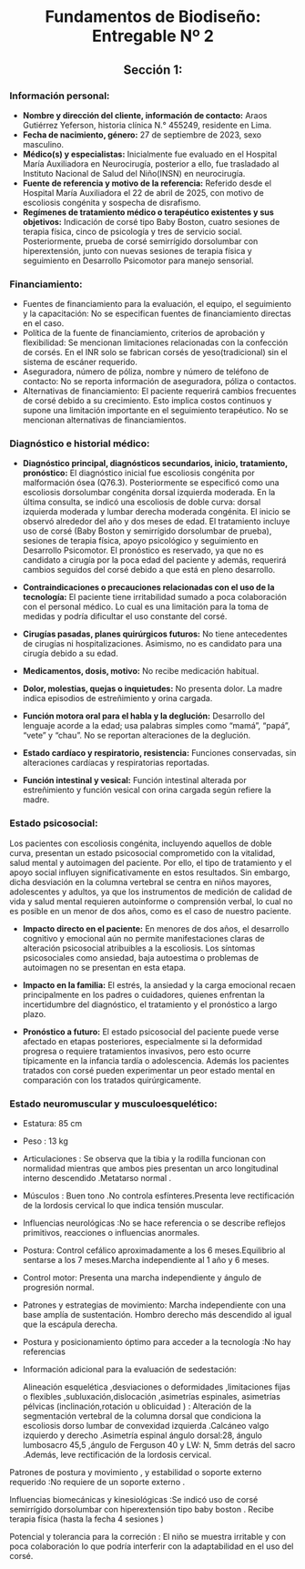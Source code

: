 <div align="center">

# Fundamentos de Biodiseño: Entregable Nº 2 

</div>
<div align="center">
  
## Sección 1:
</div>

### Información personal:
- **Nombre y dirección del cliente, información de contacto:** Araos Gutiérrez Yeferson, historia clínica N.° 455249, residente en Lima.
- **Fecha de nacimiento, género:** 27 de septiembre de 2023, sexo masculino.
- **Médico(s) y especialistas:** Inicialmente fue evaluado en el Hospital María Auxiliadora en Neurocirugía, posterior a ello, fue trasladado al Instituto Nacional de Salud del Niño(INSN) en neurocirugía.
- **Fuente de referencia y motivo de la referencia:** Referido desde el Hospital María Auxiliadora el 22 de abril de 2025, con motivo de escoliosis congénita y sospecha de disrafismo.
- **Regímenes de tratamiento médico o terapéutico existentes y sus objetivos:** Indicación de corsé tipo Baby Boston, cuatro sesiones de terapia física, cinco de psicología y tres de servicio social. Posteriormente, prueba de corsé semirrígido dorsolumbar con hiperextensión, junto con nuevas sesiones de terapia física y seguimiento en Desarrollo Psicomotor para manejo sensorial.
### Financiamiento:
- Fuentes de financiamiento para la evaluación, el equipo, el seguimiento y la capacitación: No se especifican fuentes de financiamiento directas en el caso.
- Política de la fuente de financiamiento, criterios de aprobación y flexibilidad: Se mencionan limitaciones relacionadas con la confección de corsés. En el INR solo se fabrican corsés de yeso(tradicional) sin el sistema de escáner requerido.
- Aseguradora, número de póliza, nombre y número de teléfono de contacto: No se reporta información de aseguradora, póliza o contactos.
- Alternativas de financiamiento: El paciente requerirá cambios frecuentes de corsé debido a su crecimiento. Esto implica costos continuos y supone una limitación importante en el seguimiento terapéutico. No se mencionan alternativas de financiamientos.
### Diagnóstico e historial médico:
- **Diagnóstico principal, diagnósticos secundarios, inicio, tratamiento, pronóstico:** El diagnóstico inicial fue escoliosis congénita por malformación ósea (Q76.3). Posteriormente se especificó como una escoliosis dorsolumbar congénita dorsal izquierda moderada. En la última consulta, se indicó una escoliosis de doble curva: dorsal izquierda moderada y lumbar derecha moderada congénita. El inicio se observó alrededor del año y dos meses de edad. El tratamiento incluye uso de corsé (Baby Boston y semirrígido dorsolumbar de prueba), sesiones de terapia física, apoyo psicológico y seguimiento en Desarrollo Psicomotor. El pronóstico es reservado, ya que no es candidato a cirugía por la poca edad del paciente y además, requerirá cambios seguidos del corsé debido a que está en pleno desarrollo.

- **Contraindicaciones o precauciones relacionadas con el uso de la tecnología:** El paciente tiene irritabilidad sumado a poca colaboración con el personal médico. Lo cual es una limitación para la toma de medidas y podría dificultar el uso constante del corsé.
- **Cirugías pasadas, planes quirúrgicos futuros:** No tiene antecedentes de cirugías ni hospitalizaciones. Asimismo, no es candidato para una cirugía debido a su edad.
- **Medicamentos, dosis, motivo:** No recibe medicación habitual.
- **Dolor, molestias, quejas o inquietudes:** No presenta dolor. La madre indica episodios de estreñimiento y orina cargada.
- **Función motora oral para el habla y la deglución:** Desarrollo del lenguaje acorde a la edad; usa palabras simples como “mamá”, “papá”, “vete” y “chau”. No se reportan alteraciones de la deglución.
- **Estado cardíaco y respiratorio, resistencia:** Funciones conservadas, sin alteraciones cardíacas y respiratorias reportadas.
- **Función intestinal y vesical:** Función intestinal alterada por estreñimiento y función vesical con orina cargada según refiere la madre.
### Estado psicosocial:
Los pacientes con escoliosis congénita, incluyendo aquellos de doble curva, presentan un estado psicosocial comprometido con la  vitalidad, salud mental y autoimagen del paciente. Por ello, el tipo de tratamiento y el apoyo social influyen significativamente en estos resultados. Sin embargo, dicha desviación en la columna vertebral se centra en niños mayores, adolescentes y adultos, ya que los instrumentos de medición de calidad de vida y salud mental requieren autoinforme o comprensión verbal, lo cual no es posible en un menor de dos años, como es el caso de nuestro paciente.
  
- **Impacto directo en el paciente:** En menores de dos años, el desarrollo cognitivo y emocional aún no permite manifestaciones claras de alteración psicosocial atribuibles a la escoliosis. Los síntomas psicosociales como ansiedad, baja autoestima o problemas de autoimagen no se presentan en esta etapa.
  
- **Impacto en la familia:** El estrés, la ansiedad y la carga emocional recaen principalmente en los padres o cuidadores, quienes enfrentan la incertidumbre del diagnóstico, el tratamiento y el pronóstico a largo plazo.
  
- **Pronóstico a futuro:** El estado psicosocial del paciente puede verse afectado en etapas posteriores, especialmente si la deformidad progresa o requiere tratamientos invasivos, pero esto ocurre típicamente en la infancia tardía o adolescencia. Además los pacientes tratados con corsé pueden experimentar un peor estado mental en comparación con los tratados quirúrgicamente.

### Estado neuromuscular y musculoesquelético:
- Estatura: 85 cm
- Peso : 13 kg
- Articulaciones : Se observa que la tibia y la rodilla funcionan con normalidad mientras que ambos pies presentan un arco longitudinal interno descendido .Metatarso normal .
- Músculos : Buen tono .No controla esfínteres.Presenta leve rectificación de la lordosis cervical lo que indica tensión muscular.
- Influencias neurológicas :No se hace referencia o se describe reflejos primitivos, reacciones o influencias anormales.
- Postura: Control cefálico aproximadamente a los 6 meses.Equilibrio al sentarse a los 7 meses.Marcha independiente al 1 año y 6 meses.
- Control motor: Presenta una marcha independiente y ángulo de progresión normal. 
- Patrones y estrategias de movimiento: Marcha independiente con una base amplía de sustentación. Hombro derecho más descendido al igual que la escápula derecha.
- Postura y posicionamiento óptimo para acceder a la tecnología :No hay referencias 
- Información adicional para la evaluación de sedestación:
  
  Alineación esquelética ,desviaciones o deformidades ,limitaciones fijas o flexibles ,subluxación,dislocación ,asimetrías espinales, asimetrías pélvicas (inclinación,rotación u oblicuidad ) :
  Alteración de la segmentación vertebral de la columna dorsal que condiciona la escoliosis dorso lumbar de convexidad izquierda .Calcáneo valgo izquierdo y   derecho .Asimetría espinal ángulo dorsal:28, ángulo lumbosacro 45,5 ,ángulo de Ferguson 40 y LW: N, 5mm detrás del sacro .Además, leve rectificación de la lordosis cervical.

Patrones de postura y movimiento , y estabilidad o soporte externo requerido :No requiere de un soporte externo .

Influencias biomecánicas y kinesiológicas :Se indicó uso de corsé semirrígido dorsolumbar con hiperextensión tipo baby boston . Recibe terapia física (hasta la fecha 4 sesiones ) 

Potencial y tolerancia para la correción : El niño se muestra irritable y con poca colaboración lo que podría interferir con la adaptabilidad en el uso del corsé.



